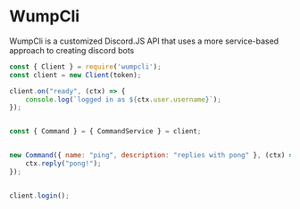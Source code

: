 # WumpCli
WumpCli is a customized Discord.JS API that uses a more service-based approach to creating discord bots
```js
const { Client } = require('wumpcli');
const client = new Client(token);

client.on("ready", (ctx) => {
    console.log(`logged in as ${ctx.user.username}`);
});


const { Command } = { CommandService } = client;


new Command({ name: "ping", description: "replies with pong" }, (ctx) => {
    ctx.reply("pong!");
});


client.login();
```
